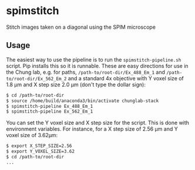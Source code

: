 # spimstitch
Stitch images taken on a diagonal using the SPIM microscope

## Usage

The easiest way to use the pipeline is to run the 
`spimstitch-pipeline.sh` script. Pip installs this so it is runnable.
These are easy directions for use in the Chung lab,
 e.g. for paths, `/path-to/root-dir/Ex_488_Em_1` and
`/path-to/root-dir/Ex_562_Em_2` and a standard 4x objective with
Y voxel size of 1.8 µm and X step size 2.0 µm (don't type the dollar
sign):
```bash
$ cd /path-to/root-dir
$ source /home/build/anaconda3/bin/activate chunglab-stack
$ spimstitch-pipeline Ex_488_Em_1
$ spimstitch-pipeline Ex_562_Em_1
```

You can set the Y voxel size and X step size for the script. This
is done with environment variables. For instance, for a X step size
of 2.56 µm and Y voxel size of 3.62µm:

```bash
$ export X_STEP_SIZE=2.56
$ export Y_VOXEL_SIZE=3.62
$ cd /path-to/root-dir
...
```